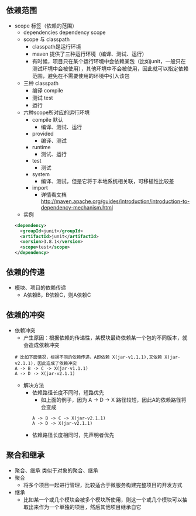 
## 依赖范围
* scope 标签（依赖的范围）
    * dependencies dependency scope
    * scope 与 classpath
        * classpath是运行环境
        * maven 提供了三种运行环境（编译、测试、运行）
        * 有时候，项目只在某个运行环境中会依赖某包（比如junit，一般只在测试环境中会被使用），其他环境中不会被使用，因此就可以指定依赖范围，避免在不需要使用的环境中引入该包
    * 三种 classpath 
        * 编译 compile
        * 测试 test
        * 运行 
    * 六种scope所对应的运行环境
        * compile 默认
            * 编译、测试、运行
        * provided
            * 编译、测试
        * runtime
            * 测试、运行
        * test
            * 测试
        * system
            * 编译、测试，但是它将于本地系统相关联，可移植性比较差
        * import
            * 详情看文档 <http://maven.apache.org/guides/introduction/introduction-to-dependency-mechanism.html>
    * 实例
    ```xml
    <dependency>
      <groupId>junit</groupId>
      <artifactId>junit</artifactId>
      <version>3.8.1</version>
      <scope>test</scope>
    </dependency>
    ```

## 依赖的传递
* 模块、项目的依赖传递
    * A依赖B，B依赖C，则A依赖C

## 依赖的冲突
* 依赖冲突
    * 产生原因：根据依赖的传递性，某模块最终依赖某一个包的不同版本，就会造成依赖冲突
    ```
    # 比如下面情况，根据不同的依赖传递，A即依赖 X(jar-v1.1.1),又依赖 X(jar-v2.1.1)，因此造成了依赖冲突
    A -> B -> C -> X(jar-v1.1.1)
    A -> D -> X(jar-v2.1.1)
    ```
    * 解决方法
        * 依赖路径长度不同时，短路优先
            * 如上面的例子，因为 A -> D -> X 路径较短，因此A的依赖路径将会变成
            ```
            A -> B -> C -> X(jar-v2.1.1)
            A -> D -> X(jar-v2.1.1)
            ```
        * 依赖路径长度相同时，先声明者优先

## 聚合和继承
* 聚合、继承 类似于对象的聚合、继承
* 聚合
    * 将多个项目一起进行管理，比较适合于微服务构建完整项目的开发方式
* 继承
    * 比如某一个或几个模块会被多个模块所使用，则这一个或几个模块可以抽取出来作为一个单独的项目，然后其他项目继承自它





